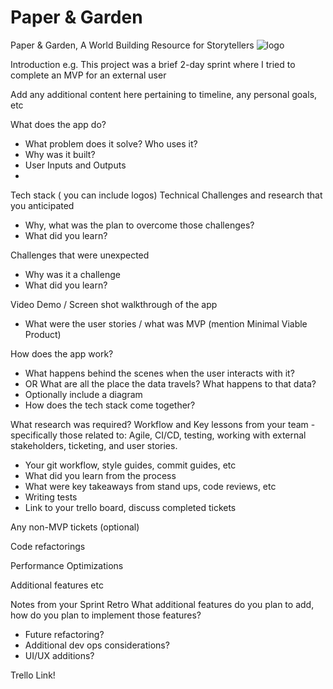 # Paper & Garden
Paper &amp; Garden, A World Building Resource for Storytellers
![logo]()

Introduction
e.g. This project was a brief 2-day sprint where I tried to complete an MVP for an external user

Add any additional content here pertaining to timeline, any personal goals, etc

What does the app do?
* What problem does it solve? Who uses it?
* Why was it built?
* User Inputs and Outputs
* 

Tech stack ( you can include logos)
Technical Challenges and research that you anticipated
* Why, what was the plan to overcome those challenges?
* What did you learn?

Challenges that were unexpected
* Why was it a challenge
* What did you learn?

Video Demo / Screen shot walkthrough of the app
* What were the user stories /  what was MVP (mention Minimal Viable Product)

How does the app work?
* What happens behind the scenes when the user interacts with it? 
* OR What are all the place the data travels?  What happens to that data?
* Optionally include a diagram
* How does the tech stack come together?

What research was required?
Workflow and Key lessons from your team - specifically those related to: Agile, CI/CD, testing, working with external stakeholders, ticketing, and user stories.
* Your git workflow, style guides, commit guides, etc
* What did you learn from the process
* What were key takeaways from stand ups, code reviews, etc
* Writing tests
* Link to your trello board, discuss completed tickets

Any non-MVP tickets (optional)

Code refactorings

Performance Optimizations

Additional features
etc

Notes from your Sprint Retro
What additional features do you plan to add, how do you plan to implement those features?
* Future refactoring?
* Additional dev ops considerations?
* UI/UX additions?

Trello Link!

